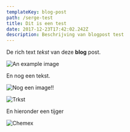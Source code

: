 ```yaml
---
templateKey: blog-post
path: /serge-test
title: Dit is een test
date: 2017-12-23T17:42:02.242Z
description: Beschrijving van blogpost test
---
```

De rich text _tekst_ van deze **blog** post.

![An example image](/img/flavor_wheel.jpg)

En nog een tekst.

![Nog een image!!](/img/13fa186a-b5ba-412f-bdb6-de32bee8ac12.jpeg)

![Trkst](/img/products-grid1.jpg)

En hieronder een tijger

![Chemex](/img/animaatjes-tijgers-60628.jpg)
